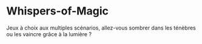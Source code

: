 # Whispers-of-Magic
Jeux à choix aux multiples scénarios, allez-vous sombrer dans les ténèbres ou les vaincre grâce à la lumière ?
